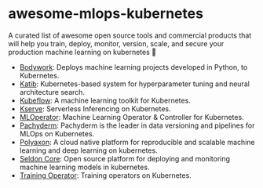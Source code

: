 # awesome-mlops-kubernetes

A curated list of awesome open source tools and commercial products that will help you train, deploy, monitor, version, scale, and secure your production machine learning on kubernetes 🚀

 * [Bodywork](https://bodywork.readthedocs.io/en/latest/): Deploys machine learning projects developed in Python, to Kubernetes.
 * [Katib](https://github.com/kubeflow/katib): Kubernetes-based system for hyperparameter tuning and neural architecture search.
 * [Kubeflow](https://github.com/kubeflow/kubeflow): A machine learning toolkit for Kubernetes.
 * [Kserve](https://github.com/kserve/kserve): Serverless Inferencing on Kubernetes.
 * [MLOperator](https://github.com/polyaxon/mloperator): Machine Learning Operator & Controller for Kubernetes.
 * [Pachyderm](https://github.com/pachyderm/pachyderm): Pachyderm is the leader in data versioning and pipelines for MLOps on Kubernetes.
 * [Polyaxon](https://github.com/polyaxon/polyaxon): A cloud native platform for reproducible and scalable machine learning and deep learning on kubernetes.
 * [Seldon Core](https://github.com/SeldonIO/seldon-core): Open source platform for deploying and monitoring machine learning models in kubernetes.
 * [Training Operator](https://github.com/kubeflow/training-operator): Training operators on Kubernetes.
